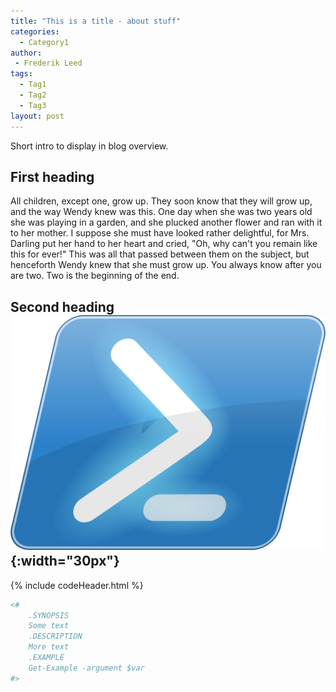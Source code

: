 ```yaml
---
title: "This is a title - about stuff"
categories:
  - Category1
author:
 - Frederik Leed
tags:
  - Tag1
  - Tag2
  - Tag3
layout: post  
---
```


Short intro to display in blog overview.

## First heading

All children, except one, grow up. They soon know that they will grow up, and the way Wendy knew was this. One day when she was two years old she was playing in a garden, and she plucked another flower and ran with it to her mother. I suppose she must have looked rather delightful, for Mrs. Darling put her hand to her heart and cried, "Oh, why can't you remain like this for ever!" This was all that passed between them on the subject, but henceforth Wendy knew that she must grow up. You always know after you are two. Two is the beginning of the end.

## Second heading ![powershell](/assets/images/powershell.png){:width="30px"}

{% include codeHeader.html %}

```powershell
<#
    .SYNOPSIS
    Some text
    .DESCRIPTION
    More text
    .EXAMPLE
    Get-Example -argument $var
#>
```
